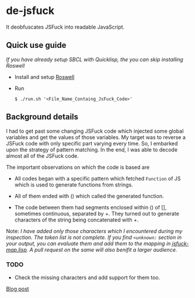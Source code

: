 # de-jsfuck

It deobfuscates JSFuck into readable JavaScript.

## Quick use guide

_If you have already setup SBCL with Quicklisp, the you can skip installing Roswell_

- Install and setup [Roswell](https://github.com/roswell/roswell#installation-dependency--usage)

- Run

      $ ./run.sh '<File_Name_Containg_JsFuck_Code>'


## Background details

I had to get past some changing JSFuck code which injected some global variables and
get the values of those variables. My target was to reverse a JSFuck code with only
specific part varying every time. So, I embarked upon the strategy of pattern matching.
In the end, I was able to decode almost all of the JSFuck code.

The important observations on which the code is based are

- All codes began with a specific pattern which fetched `Function` of JS which
is used to generate functions from strings.

- All of them ended with () which called the generated function.

- The code between them had segments enclosed within () of [], sometimes
continuous, separated by +. They turned out to generate characters of the
string being concatenated with +.

Note: _I have added only those characters which I encountered during my inspection. The
token list is not complete. If you find `<unknown:` section in your output, you can
evaluate them and add them to the mapping in [jsfuck-map.lisp](https://github.com/asutoshpalai/de-jsfuck/blob/master/jsfuck-map.lisp).
A pull request on the same will also benifit a larger audience._

### TODO

- Check the missing characters and add support for them too.

[Blog post](http://blog.asutoshpalai.in/2017/03/jsfuck-is-bad-security-barrier.html)
